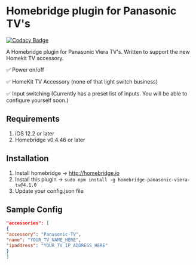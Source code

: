 # Homebridge plugin for Panasonic TV's

[![Codacy Badge](https://api.codacy.com/project/badge/Grade/313c17eb1c1145f085e7ecc1ce1c993e)](https://app.codacy.com/app/g30r93g/homebridge-panasonic?utm_source=github.com&utm_medium=referral&utm_content=g30r93g/homebridge-panasonic&utm_campaign=Badge_Grade_Dashboard)

A Homebridge plugin for Panasonic Viera TV's. Written to support the new Homekit TV accessory.

✅ Power on/off

✅ HomeKit TV Accessory (none of that light switch business)

✅ Input switching (Currently has a preset list of inputs. You will be able to configure yourself soon.)

## Requirements

1. iOS 12.2 or later
2. Homebridge v0.4.46 or later

## Installation

1. Install homebridge -> <http://homebridge.io>
2. Install this plugin -> `sudo npm install -g homebridge-panasonic-viera-tv@4.1.0`
3. Update your config.json file

## Sample Config

``` JSON
"accessories": [
{
"accessory": "Panasonic-TV",
"name": "YOUR_TV_NAME_HERE",
"ipaddress": "YOUR_TV_IP_ADDRESS_HERE"
}
]
```
